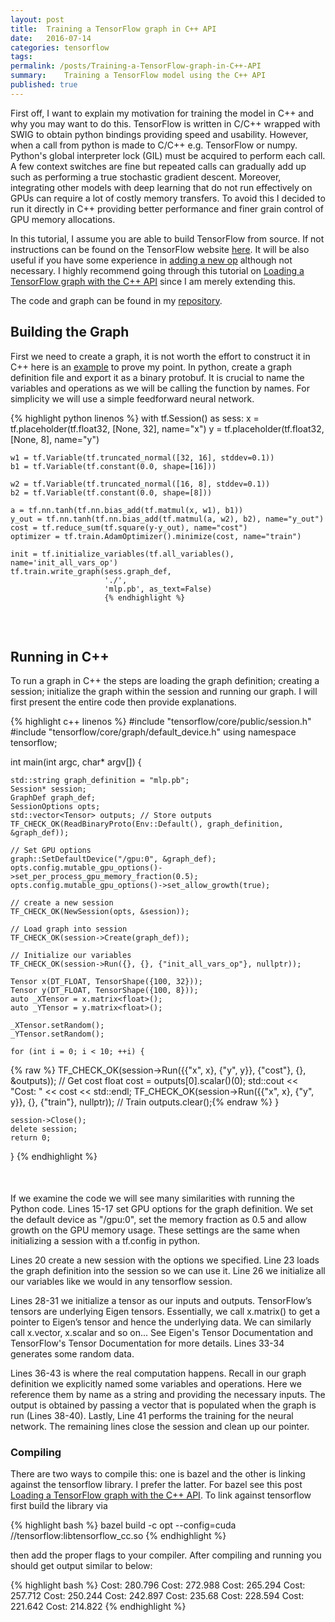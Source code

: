 ```yaml
---
layout: post
title:  Training a TensorFlow graph in C++ API
date:   2016-07-14
categories: tensorflow
tags:
permalink: /posts/Training-a-TensorFlow-graph-in-C++-API
summary:    Training a TensorFlow model using the C++ API
published: true
---
```



First off, I want to explain my motivation for training the model in C++ and why you may want to do this. TensorFlow is written in C/C++ wrapped with SWIG to obtain python bindings providing speed and usability. However, when a call from python is made to C/C++ e.g. TensorFlow or numpy. Python's global interpreter lock (GIL) must be acquired to perform each call. A few context switches are fine but repeated calls can gradually add up such as performing a true stochastic gradient descent. Moreover, integrating other models with deep learning that do not run effectively on GPUs can require a lot of costly memory transfers. To avoid this I decided to run it directly in C++ providing better performance and finer grain control of GPU memory allocations.


In this tutorial, I assume you are able to build TensorFlow from source. If not instructions can be found on the TensorFlow website [here](https://www.tensorflow.org/versions/master/get_started/os_setup.html#installing-from-sources). It will be also useful if you have some experience in [adding a new op](https://www.tensorflow.org/versions/master/how_tos/adding_an_op/index.html#adding-a-new-op) although not necessary. I highly recommend going through this tutorial on [Loading a TensorFlow graph with the C++ API](https://medium.com/jim-fleming/loading-a-tensorflow-graph-with-the-c-api-4caaff88463f#.d0stu13xd) since I am merely extending this.


The code and graph can be found in my [repository](https://github.com/tebesu/Tensorflow-Cpp-API-Training).


<div style="margin-top:25px"></div>

## Building the Graph
First we need to create a graph, it is not worth the effort to construct it in C++ here is an [example](https://github.com/tensorflow/tensorflow/blob/master/tensorflow/cc/tutorials/example_trainer.cc#L49) to prove my point. In python, create a graph definition file and export it as a binary protobuf. It is crucial to name the variables and operations as we will be calling the function by names. For simplicity we will use a simple feedforward neural network.

{% highlight python linenos %}
with tf.Session() as sess:
    x = tf.placeholder(tf.float32, [None, 32], name="x")
    y = tf.placeholder(tf.float32, [None, 8], name="y")

    w1 = tf.Variable(tf.truncated_normal([32, 16], stddev=0.1))
    b1 = tf.Variable(tf.constant(0.0, shape=[16]))

    w2 = tf.Variable(tf.truncated_normal([16, 8], stddev=0.1))
    b2 = tf.Variable(tf.constant(0.0, shape=[8]))

    a = tf.nn.tanh(tf.nn.bias_add(tf.matmul(x, w1), b1))
    y_out = tf.nn.tanh(tf.nn.bias_add(tf.matmul(a, w2), b2), name="y_out")
    cost = tf.reduce_sum(tf.square(y-y_out), name="cost")
    optimizer = tf.train.AdamOptimizer().minimize(cost, name="train")

    init = tf.initialize_variables(tf.all_variables(), name='init_all_vars_op')
    tf.train.write_graph(sess.graph_def,
                         './',
                         'mlp.pb', as_text=False)
                         {% endhighlight %}


<div style="margin-top:75px"></div>


## Running in C++


To run a graph in C++ the steps are loading the graph definition; creating a session; initialize the graph within the session and running our graph. I will first present the entire code then provide explanations.


{% highlight c++ linenos %}
#include "tensorflow/core/public/session.h"
#include "tensorflow/core/graph/default_device.h"
using namespace tensorflow;

int main(int argc, char* argv[]) {

    std::string graph_definition = "mlp.pb";
    Session* session;
    GraphDef graph_def;
    SessionOptions opts;
    std::vector<Tensor> outputs; // Store outputs
    TF_CHECK_OK(ReadBinaryProto(Env::Default(), graph_definition, &graph_def));

    // Set GPU options
    graph::SetDefaultDevice("/gpu:0", &graph_def);
    opts.config.mutable_gpu_options()->set_per_process_gpu_memory_fraction(0.5);
    opts.config.mutable_gpu_options()->set_allow_growth(true);

    // create a new session
    TF_CHECK_OK(NewSession(opts, &session));

    // Load graph into session
    TF_CHECK_OK(session->Create(graph_def));

    // Initialize our variables
    TF_CHECK_OK(session->Run({}, {}, {"init_all_vars_op"}, nullptr));

    Tensor x(DT_FLOAT, TensorShape({100, 32}));
    Tensor y(DT_FLOAT, TensorShape({100, 8}));
    auto _XTensor = x.matrix<float>();
    auto _YTensor = y.matrix<float>();

    _XTensor.setRandom();
    _YTensor.setRandom();

    for (int i = 0; i < 10; ++i) {
{% raw %}
        TF_CHECK_OK(session->Run({{"x", x}, {"y", y}}, {"cost"}, {}, &outputs)); // Get cost
        float cost = outputs[0].scalar<float>()(0);
        std::cout << "Cost: " <<  cost << std::endl;
        TF_CHECK_OK(session->Run({{"x", x}, {"y", y}}, {}, {"train"}, nullptr)); // Train
        outputs.clear();{% endraw %}
    }


    session->Close();
    delete session;
    return 0;
}
{% endhighlight %}

<div style="margin-top:50px"></div>

If we examine the code we will see many similarities with running the Python code.
Lines 15-17 set GPU options for the graph definition. We set the default device as "/gpu:0", set the memory fraction as 0.5 and allow growth on the GPU memory usage. These settings are the same when initializing a session with a tf.config in python.

Lines 20 create a new session with the options we specified. Line 23 loads the graph definition into the session so we can use it. Line 26 we initialize all our variables like we would in any tensorflow session.

Lines 28-31 we initialize a tensor as our inputs and outputs.
TensorFlow’s tensors are underlying Eigen tensors. Essentially, we call x.matrix<float>() to get a pointer to Eigen’s tensor and hence the underlying data. We can similarly call x.vector, x.scalar and so on... See Eigen's Tensor Documentation and TensorFlow's Tensor Documentation for more details. Lines 33-34 generates some random data.


Lines 36-43 is where the real computation happens. Recall in our graph definition we explicitly named some variables and operations. Here we reference them by name as a string and providing the necessary inputs. The output is obtained by passing a vector that is populated when the graph is run (Lines 38-40). Lastly, Line 41 performs the training for the neural network. The remaining lines close the session and clean up our pointer.


### Compiling
There are two ways to compile this: one is bazel and the other is linking against the tensorflow library. I prefer the latter. For bazel see this post [Loading a TensorFlow graph with the C++ API](https://medium.com/jim-fleming/loading-a-tensorflow-graph-with-the-c-api-4caaff88463f#.d0stu13xd). To link against tensorflow first build the library via

{% highlight bash %}
bazel build -c opt --config=cuda //tensorflow:libtensorflow_cc.so
{% endhighlight %}

then add the proper flags to your compiler. After compiling and running you should get output similar to below:

{% highlight bash %}
Cost: 280.796
Cost: 272.988
Cost: 265.294
Cost: 257.712
Cost: 250.244
Cost: 242.897
Cost: 235.68
Cost: 228.594
Cost: 221.642
Cost: 214.822
{% endhighlight %}
